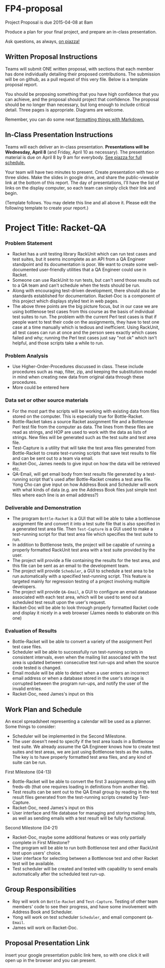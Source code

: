 # FP4-proposal
Project Proposal is due 2015-04-08 at 8am

Produce a plan for your final project, and prepare an in-class presentation.

Ask questions, as always, [on piazza!][piazza]

## Written Proposal Instructions

Teams will submit ONE written proposal, with sections that each member has done individually detailing their proposed contributions. The submission will be on github, as a pull request of this very file. Below is a template proposal report.

You should be proposing something that you have high confidence that you can achieve, and the proposal should project that confidence.
The proposal should be no longer than necessary, but long enough to include critical detail. Three pages is appropriate. Diagrams are welcome. 

Remember, you can do some neat [formatting things with Markdown.][markdown]



## In-Class Presentation Instructions
Teams will each deliver an in-class presentation. **Presentations will be Wednesday, April 8** (and Friday, April 10 as necessary). The presentation material is due on April 8 by 9 am for everybody. [See piazza for full schedule.][piazza]

Your team will have two minutes to present. Create presentation with two or three slides. Make the slides in google drive, and share the public-viewable link at the bottom of this report. The day of presentations, I'll have the list of links on the display computer, so each team can simply click their link and begin. 

(Template follows. You may delete this line and all above it. Please edit the following template to create your report.)

# Project Title: Racket-QA
### Problem Statement

* Racket has a unit testing library RackUnit which can run test cases and test suites, but it seems incomplete as an API from a QA Engineer standpoint and its documentation is poor. We want to create some well-documented user-friendly utilities that a QA Engineer could use in Racket.
* Someone can use RackUnit to run tests, but can't send those results out to a QA team and can't schedule when the tests should be run.
* Along with encouraging test-driven development, there should also be standards established for documentation. Racket-Doc is a component of this project which displays styled text in web pages.
* The above three points are the big picture focus, but in our case we are using bottlenose test cases from this course as the basis of individual test suites to run. The problem with the current Perl test cases is that if people want to test their code on the assignments, they have to test one case at a time manually which is tedious and inefficient. Using RackUnit, all test cases can run at once and the person sees exactly which cases failed and why; running the Perl test cases just say "not ok" which isn't helpful, and those scripts take a while to run.


### Problem Analysis

* Use Higher-Order-Procedures discussed in class. These include procedures such as map, filter, zip, and keeping the substitution model in mind when creating new data from original data through these procedures.
* More could be entered here

### Data set or other source materials

* For the most part the scripts will be working with existing data from files stored on the computer. This is especially true for Bottle-Racket.
* Bottle-Racket takes a source Racket assignment file and a Bottlenose Perl test file from the computer as data. The lines from these files are read as strings, and HOP are used to work with the data as lists of strings. New files will be generated such as the test suite and test area file.
* Test-Capture is a utility that will take the test area files generated from Bottle-Racket to create test-running scripts that save test results to file and can be sent out to a team via email.
* Racket-Doc, James needs to give input on how the data will be retrieved etc.
* QA-Email, will get email body from test results file generated by a test-running script that's used after Bottle-Racket creates a test area file. Yong Cho can give input on how Address Book and Scheduler will work with what kinds of data (e.g. are the Address Book files just simple text files where each line is an email address?)

### Deliverable and Demonstration

* The program `Bottle-Racket` is a GUI that will be able to take a bottlenose assignment file and convert it into a test suite file that is also specified in a generated test area file. Then `Test-Capture` is a GUI used to make a test-running script for that test area file which specifies the test suite to run.
* In addition to Bottlenose tests, the project will be capable of running a properly formatted RackUnit test area with a test suite provided by the user.
* The project will provide a file containing the results for the test area, and this file can be sent as an email to the development team.
* The project will provide `Scheduler`, a GUI to schedule a test area to be run automatically with a specified test-running script. This feature is targeted mainly for regression testing of a project involving multiple developers.
* The project will provide `QA-Email`, a GUI to configure an email database associated with each test area, which will be used to send out a scheduled test result upon the user's request.
* Racket-Doc will be able to look through properly formatted Racket code and display it nicely in a web browser (James needs to elaborate on this one)

### Evaluation of Results

- Bottle-Racket will be able to convert a variety of the assignment Perl test case files.
- Scheduler will be able to successfully run test-running scripts in consistent intervals, even when the mailing list associated with the test area is updated between consecutive test run-ups and when the source code tested is changed.
- Email module will be able to detect when a user enters an incorrect email address or when a database stored in the user's storage is corrupted between the program run-ups, and notify the user of the invalid entries.
- Racket-Doc, need James's input on this

## Work Plan and Schedule

An excel spreadsheet representing a calendar will be used as a planner. Some things to consider:
* Scheduler will be implemented in the Second Milestone.
* The user doesn't need to specify if the test area loads in a Bottlenose test suite. We already assume the QA Engineer knows how to create test suites and test areas, we are just using Bottlenose tests as the suites. The key is to have properly formatted test area files, and any kind of suite can be run.

First Milestone (04-13)
* Bottle-Racket will be able to convert the first 3 assignments along with freds-db (that one requires loading in definitions from another file).
* Test results can be sent out to the QA Email group by reading in the test result files generated from the test-running scripts created by Test-Capture.
* Racket-Doc, need James's input on this
* User interface and file database for managing and storing mailing lists, as well as sending emails with a test result will be fully functional.

Second Milestone (04-21)
* Racket-Doc, maybe some additional features or was only partially complete in First Milestone?
* The program will be able to run both Bottlenose test and other RackUnit test upon users' choice.
* User interface for selecting between a Bottlenose test and other Racket test will be available.
* Test scheduler will be created and tested with capability to send emails automatically after the scheduled test run-up.

## Group Responsibilities

* Roy will work on `Bottle-Racket` and `Test-Capture`. Testing of other team members' code to see their progress, and have some involvement with Address Book and Scheduler.
* Yong will work on test scheduler `Scheduler`, and email component `QA-Email`.
* James will work on Racket-Doc.

## Proposal Presentation Link
insert your google presentation public link here, so with one click it will open up in the browser and you can present.

<!-- Links -->
[piazza]: https://piazza.com/class/i55is8xqqwhmr?cid=453
[markdown]: https://help.github.com/articles/markdown-basics/
